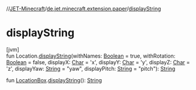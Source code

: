 //[JET-Minecraft](../../index.md)/[de.jet.minecraft.extension.paper](index.md)/[displayString](display-string.md)

# displayString

[jvm]\
fun Location.[displayString](display-string.md)(withNames: [Boolean](https://kotlinlang.org/api/latest/jvm/stdlib/kotlin/-boolean/index.html) = true, withRotation: [Boolean](https://kotlinlang.org/api/latest/jvm/stdlib/kotlin/-boolean/index.html) = false, displayX: [Char](https://kotlinlang.org/api/latest/jvm/stdlib/kotlin/-char/index.html) = 'x', displayY: [Char](https://kotlinlang.org/api/latest/jvm/stdlib/kotlin/-char/index.html) = 'y', displayZ: [Char](https://kotlinlang.org/api/latest/jvm/stdlib/kotlin/-char/index.html) = 'z', displayYaw: [String](https://kotlinlang.org/api/latest/jvm/stdlib/kotlin/-string/index.html) = "yaw", displayPitch: [String](https://kotlinlang.org/api/latest/jvm/stdlib/kotlin/-string/index.html) = "pitch"): [String](https://kotlinlang.org/api/latest/jvm/stdlib/kotlin/-string/index.html)

fun [LocationBox](../de.jet.minecraft.tool.position/-location-box/index.md).[displayString](display-string.md)(): [String](https://kotlinlang.org/api/latest/jvm/stdlib/kotlin/-string/index.html)
